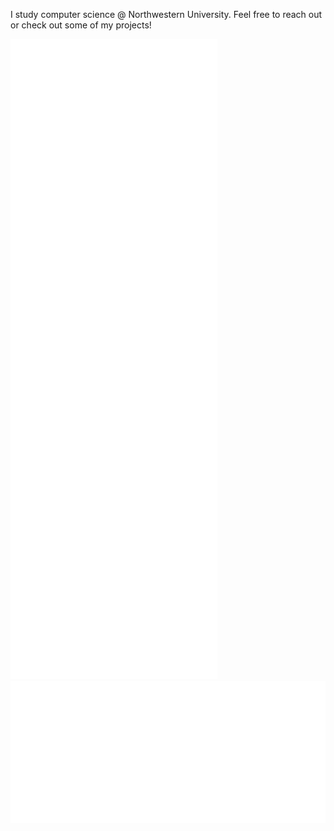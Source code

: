 I study computer science @ Northwestern University. Feel free to reach out or check out some of my projects!

  ![Metrics](/github-metrics.svg) \
  ![Achievements](/metrics.plugin.achievements.svg) 
 


